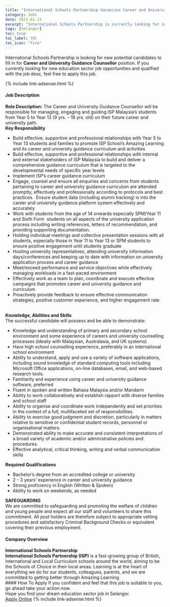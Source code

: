 ```yaml
---
title: "International Schools Partnership Vacancies Career and University Guidance Counsellor" 
category: Jobs 
date: 2021-01-13 
excerpt: "International Schools Partnership is currently looking for suitable person to fill in the Career and University Guidance Counsellor which positioned at Selangor" 
tags: [Selangor] 
toc: true 
toc_label: TOC 
toc_icon: "fire" 
--- 
```


<p>International Schools Partnership is looking for new potential candidates to fill in for <b>Career and University Guidance Counsellor</b> position. If you currently looking for new education sector job opportunities and qualified with the job desc, feel free to apply this job.
</p>{% include link-adsense.html %} 
 <div><div><h4>Job Description</h4></div><div><div><span><div><div><strong>Role Description:</strong> The Career and University Guidance Counsellor will be responsible for managing, engaging and guiding ISP Malaysia&#8217;s students from Year 5 to Year 13 (9 yrs. &#8211; 18 yrs. old) on their future career and university path.</div><div><strong>Key Responsibility</strong><ul><li>Build effective, supportive and professional relationships with Year 5 to Year 13 students and families to promote ISP School&#8217;s Amazing Learning and its career and university guidance curriculum and activities</li><li>Build effective, supportive and professional relationships with internal and external stakeholders of ISP Malaysia to build and deliver a comprehensive guidance curriculum that is targeted to the developmental needs of specific year levels</li><li>Implement ISP&#8217;s career guidance curriculum</li><li>Engage, counsel and ensure all enquiries and concerns from students pertaining to career and university guidance curriculum are attended promptly, effectively and professionally according to protocols and best practices.&#160; Ensure student data (including alumni tracking) is into the career and university guidance platform system effectively and accurately</li><li>Work with students from the age of 14 onwards especially SPM/Year 11 and Sixth Form&#160; students on all aspects of the university application process including writing references, letters of recommendation, and providing supporting documentation.</li><li>Holding individual meetings and collective presentation sessions with all students, especially those in Year 11 to Year 13 or SPM students to ensure positive engagement until students graduate</li><li>Hosting university representatives, attending university information days/conferences and keeping up to date with information on university application process and career guidance</li><li>Meet/exceed performance and service objectives while effectively managing workloads in a fast-paced environment</li><li>Effectively work as a team to plan, coordinate and execute effective campaigns that promotes career and university guidance and curriculum</li><li>Proactively provide feedback to ensure effective communication strategies, positive customer experience, and higher engagement rate</li></ul><div><br><strong>Knowledge, Abilities and Skills</strong><br>The successful candidate will possess and be able to demonstrate:</div><ul><li>Knowledge and understanding of primary and secondary school environment and some experience of careers and university counselling processes (ideally with Malaysian, Australasia, and UK systems)</li><li>Have high school counselling experience, preferably in an international school environment</li><li>Ability to understand, apply and use a variety of software applications, including sound knowledge of standard computing tools including Microsoft Office applications, on-line databases, email, and web-based research tools.</li><li>Familiarity and experience using career and university guidance software, preferred</li><li>Fluent in spoken and written Bahasa Malaysia and/or Mandarin &#8239;</li><li>Ability to work collaboratively and establish rapport with diverse families and school staff</li><li>Ability to organise and coordinate work independently and set priorities in the context of a full, multifaceted set of responsibilities.</li><li>Ability to exercise good judgment and discretion, particularly in matters relative to sensitive or confidential student records, personnel or organisational matters.</li><li>Demonstrated ability to make accurate and consistent interpretations of a broad variety of academic and/or administrative policies and procedures.</li><li>Effective analytical, critical thinking, writing and verbal communication skills</li></ul><div><strong>Required Qualifications</strong></div><ul><li>Bachelor&#8217;s degree from an accredited college or university</li><li>2 - 3 years&#8217; experience in career and university guidance</li><li>Strong proficiency in English (Written &amp; Spoken)</li><li>Ability to work on weekends, as needed</li></ul><div><strong>SAFEGUARDING</strong><br>We are committed to safeguarding and promoting the welfare of children and young people and expect all our staff and volunteers to share this commitment. All post holders are therefore subject to appropriate vetting procedures and satisfactory Criminal Background Checks or equivalent covering their previous employment.</div></div></div></span></div></div></div> 
<div><div><h4>Company Overview</h4></div><div><div><span><div><div>
<div>
<div>
<strong>International Schools Partnership</strong></div>
<div>
<b>International Schools Partnership (ISP)</b> is a fast-growing group of British, International and Local Curriculum schools around the world, aiming to be the Schools of Choice in their local areas. Learning is at the heart of everything we do for our students, colleagues, parents, and we are committed to getting better through Amazing Learning.</div>
</div>
</div></div></span></div></div></div> 
#### How To Apply 
If you confident and feel that this job is suitable to you, go ahead take your action now. <br/> 
Hope you find your dream education sector job in Selangor. <br/> 
<a href="https://www.jobstreet.com.my/en/job/career-and-university-guidance-counsellor-4460640?jobId=jobstreet-my-job-4460640&sectionRank=17&token=0~1286345f-ce77-4493-971c-02948ef8c4e5&fr=SRP%20View%20In%20New%20Ta" class="btn btn--info" target="_blank" rel="nofollow noopenner">Apply Online</a> 
{% include link-adsense.html %} 